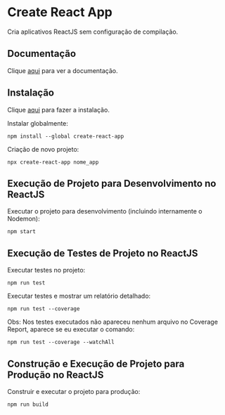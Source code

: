 # Create React App

Cria aplicativos ReactJS sem configuração de compilação.

## Documentação

Clique [aqui](https://github.com/facebook/create-react-app) para ver a documentação.

## Instalação

Clique [aqui](https://www.npmjs.com/package/create-react-app) para fazer a instalação.

Instalar globalmente:

```
npm install --global create-react-app
```

Criação de novo projeto:

```
npx create-react-app nome_app
```

## Execução de Projeto para Desenvolvimento no ReactJS

Executar o projeto para desenvolvimento (incluindo internamente o Nodemon):

```
npm start
```

## Execução de Testes de Projeto no ReactJS

Executar testes no projeto:

```
npm run test
```

Executar testes e mostrar um relatório detalhado:

```
npm run test --coverage
```

Obs: Nos testes executados não apareceu nenhum arquivo no Coverage Report, aparece se eu executar o comando:

```
npm run test --coverage --watchAll
```

## Construção e Execução de Projeto para Produção no ReactJS

Construir e executar o projeto para produção:

```
npm run build
```
